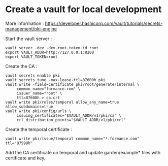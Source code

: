 # Create a vault for local development

More information : https://developer.hashicorp.com/vault/tutorials/secrets-management/pki-engine

Start the vault server :
```
vault server -dev -dev-root-token-id root
export VAULT_ADDR=http://127.0.0.1:8200
export VAULT_TOKEN=root
```

Create the CA :
```
vault secrets enable pki
vault secrets tune -max-lease-ttl=87600h pki
vault write -field=certificate pki/root/generate/internal \
     common_name="formance.com" \
     issuer_name="root" \
     ttl=87600h > ca.crt
vault write pki/roles/temporal allow_any_name=true allow_subdomains=true
vault write pki/config/urls \
     issuing_certificates="$VAULT_ADDR/v1/pki/ca" \
     crl_distribution_points="$VAULT_ADDR/v1/pki/crl"
```

Create the temporal certificate :
```
vault write pki/issue/temporal common_name="*.formance.com" ttl="87599h"
```

Add the CA certificate on temporal and update garden/example* files with certificate and key.

